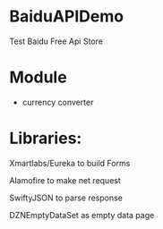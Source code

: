 # BaiduAPIDemo
Test Baidu Free Api Store

# Module
- currency converter

# Libraries:  
Xmartlabs/Eureka to build Forms


Alamofire to make net request


SwiftyJSON to parse response


DZNEmptyDataSet as empty data page


